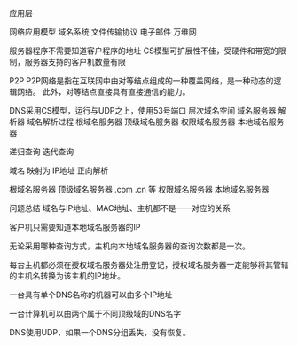 应用层

网络应用模型
域名系统 
文件传输协议
电子邮件
万维网

服务器程序不需要知道客户程序的地址
CS模型可扩展性不佳，受硬件和带宽的限制，服务器支持的客户机数量有限

P2P
P2P网络是指在互联网中由对等结点组成的一种覆盖网络，是一种动态的逻辑网络。
此外，对等结点直接具有直接通信的能力。

DNS采用CS模型，运行与UDP之上，使用53号端口
层次域名空间 域名服务器 解析器
域名解析过程
根域名服务器 
顶级域名服务器
权限域名服务器
本地域名服务器

递归查询 迭代查询

域名 映射为 IP地址 正向解析

根域名服务器
顶级域名服务器 .com .cn 等
权限域名服务器
本地域名服务器

问题总结
域名与IP地址、MAC地址、主机都不是一一对应的关系

客户机只需要知道本地域名服务器的IP

无论采用哪种查询方式，主机向本地域名服务器的查询次数都是一次。

每台主机都必须在授权域名服务器处注册登记，授权域名服务器一定能够将其管辖的主机名转换为该主机的IP地址。

一台具有单个DNS名称的机器可以由多个IP地址

一台计算机可以由两个属于不同顶级域的DNS名字

DNS使用UDP，如果一个DNS分组丢失，没有恢复。

